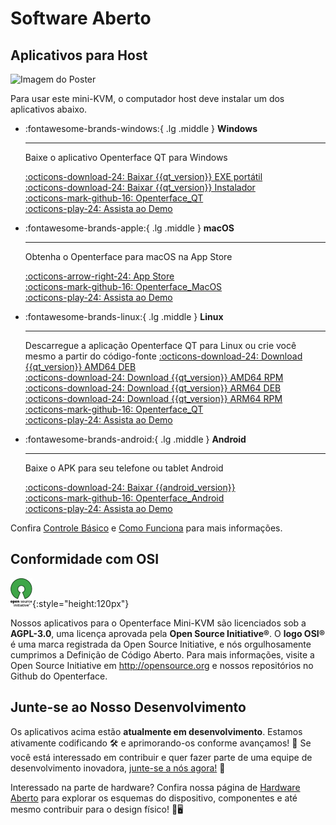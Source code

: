 # Software Aberto

## Aplicativos para Host

<div class="container">
    <img src="https://assets.openterface.com/images/product/win_qt_app.webp" alt="Imagem do Poster" class="poster-image-shadow" loading="lazy">
</div>

Para usar este mini-KVM, o computador host deve instalar um dos aplicativos abaixo.

<div class="grid cards" markdown>

-   :fontawesome-brands-windows:{ .lg .middle } __Windows__

    ---

    Baixe o aplicativo Openterface QT para Windows

    [:octicons-download-24: Baixar {{qt_version}} EXE portátil](https://github.com/TechxArtisanStudio/Openterface_QT/releases/download/{{qt_version}}/openterfaceQT.windows.amd64.installer.exe)  <br>
    [:octicons-download-24: Baixar {{qt_version}} Instalador](https://github.com/TechxArtisanStudio/Openterface_QT/releases/download/{{qt_version}}/openterfaceQT-portable.exe)  <br>
    [:octicons-mark-github-16: Openterface_QT](https://github.com/TechxArtisanStudio/Openterface_QT)  <br>
    [:octicons-play-24: Assista ao Demo](https://youtu.be/ERzpGtRvP2o?si=e9k402f0nxsD8o2j)

-   :fontawesome-brands-apple:{ .lg .middle } __macOS__

    ---

    Obtenha o Openterface para macOS na App Store

    [:octicons-arrow-right-24: App Store](http://appstore.com/mac/openterface) <br>
    [:octicons-mark-github-16: Openterface_MacOS](https://github.com/TechxArtisanStudio/Openterface_MacOS)  <br>
    [:octicons-play-24: Assista ao Demo](https://youtu.be/m7OpUem0zqY?si=tclfl0Jl77tmE6_e)

-   :fontawesome-brands-linux:{ .lg .middle } __Linux__

    ---

    Descarregue a aplicação Openterface QT para Linux ou crie você mesmo a partir do código-fonte
    [:octicons-download-24: Download {{qt_version}} AMD64 DEB](https://github.com/TechxArtisanStudio/Openterface_QT/releases/download/{{qt_version}}/openterfaceQT.linux.amd64.deb)  <br>
    [:octicons-download-24: Download {{qt_version}} AMD64 RPM](https://github.com/TechxArtisanStudio/Openterface_QT/releases/download/{{qt_version}}/openterfaceQT.linux.amd64.rpm)  <br>
    [:octicons-download-24: Download {{qt_version}} ARM64 DEB](https://github.com/TechxArtisanStudio/Openterface_QT/releases/download/{{qt_version}}/openterfaceQT.linux.arm64.deb)  <br>
    [:octicons-download-24: Download {{qt_version}} ARM64 RPM](https://github.com/TechxArtisanStudio/Openterface_QT/releases/download/{{qt_version}}/openterfaceQT.linux.arm64.rpm)  <br>
    [:octicons-mark-github-16: Openterface_QT](https://github.com/TechxArtisanStudio/Openterface_QT)  <br>
    [:octicons-play-24: Assista ao Demo](https://youtu.be/_ScpI6TC0Pk?si=FSg7A2zmST8QbFec)

-   :fontawesome-brands-android:{ .lg .middle } __Android__

    ---
    
    Baixe o APK para seu telefone ou tablet Android

    [:octicons-download-24: Baixar {{android_version}}](https://github.com/TechxArtisanStudio/Openterface_Android/releases/download/{{android_version}}/OpenterfaceAndroid-release.apk)  <br>
    [:octicons-mark-github-16: Openterface_Android](https://github.com/TechxArtisanStudio/Openterface_Android)  <br>
    [:octicons-play-24: Assista ao Demo](https://x.com/TechxArtisan/status/1825460088922071398)

</div>

Confira [Controle Básico](/basic) e [Como Funciona](/how-it-works) para mais informações.

## Conformidade com OSI

![Open Source Initiative®](images/trademark/open-source-initiative.svg){:style="height:120px"}

Nossos aplicativos para o Openterface Mini-KVM são licenciados sob a **AGPL-3.0**, uma licença aprovada pela **Open Source Initiative®**. O **logo OSI®** é uma marca registrada da Open Source Initiative, e nós orgulhosamente cumprimos a Definição de Código Aberto. Para mais informações, visite a Open Source Initiative em http://opensource.org e nossos repositórios no Github do Openterface.

## Junte-se ao Nosso Desenvolvimento

Os aplicativos acima estão **atualmente em desenvolvimento**. Estamos ativamente codificando 🛠️ e aprimorando-os conforme avançamos! 💪 Se você está interessado em contribuir e quer fazer parte de uma equipe de desenvolvimento inovadora, [junte-se a nós agora!](mailto:info@techxartisan.com) 🚀

Interessado na parte de hardware? Confira nossa página de [Hardware Aberto](/open-hardware) para explorar os esquemas do dispositivo, componentes e até mesmo contribuir para o design físico! 🔧🖥️